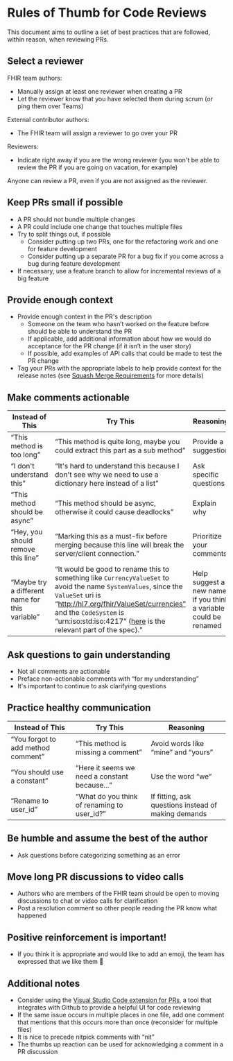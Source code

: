 # Rules of Thumb for Code Reviews

This document aims to outline a set of best practices that are followed, within reason, when reviewing PRs.

## Select a reviewer

FHIR team authors:

- Manually assign at least one reviewer when creating a PR
- Let the reviewer know that you have selected them during scrum (or ping them over Teams)

External contributor authors:
- The FHIR team will assign a reviewer to go over your PR

Reviewers:
- Indicate right away if you are the wrong reviewer (you won't be able to review the PR if you are going on vacation, for example)

Anyone can review a PR, even if you are not assigned as the reviewer.

## Keep PRs small if possible

- A PR should not bundle multiple changes
- A PR could include one change that touches multiple files
- Try to split things out, if possible
  - Consider putting up two PRs, one for the refactoring work and one for feature development
  - Consider putting up a separate PR for a bug fix if you come across a bug during feature development
- If necessary, use a feature branch to allow for incremental reviews of a big feature

## Provide enough context

- Provide enough context in the PR's description
  - Someone on the team who hasn’t worked on the feature before should be able to understand the PR
  - If applicable, add additional information about how we would do acceptance for the PR change (if it isn’t in the user story)
  - If possible, add examples of API calls that could be made to test the PR change
- Tag your PRs with the appropriate labels to help provide context for the release notes (see [Squash Merge Requirements](https://github.com/microsoft/fhir-server/blob/master/SquashMergeRequirements.md) for more details)

## Make comments actionable

|Instead of This|Try This|Reasoning|
|---|---|---|
|“This method is too long”|“This method is quite long, maybe you could extract this part as a sub method”|Provide a suggestion|
|“I don't understand this”|“It's hard to understand this because I don't see why we need to use a dictionary here instead of a list”|Ask specific questions|
|“This method should be async”|“This method should be async, otherwise it could cause deadlocks”|Explain why|
|“Hey, you should remove this line”|“Marking this as a must-fix before merging because this line will break the server/client connection.”|Prioritize your comments|
|“Maybe try a different name for this variable”|“It would be good to rename this to something like `CurrencyValueSet` to avoid the name `SystemValues`, since the `ValueSet` uri is “http://hl7.org/fhir/ValueSet/currencies” and the `CodeSystem` is “urn:iso:std:iso:4217” ([here](https://www.hl7.org/fhir/valueset-currencies.html) is the relevant part of the spec).”|Help suggest a new name if you think a variable could be renamed|

## Ask questions to gain understanding

- Not all comments are actionable
- Preface non-actionable comments with “for my understanding”
- It's important to continue to ask clarifying questions

## Practice healthy communication

|Instead of This|Try This|Reasoning|
|---|---|---|
|“You forgot to add method comment”|“This method is missing a comment”|Avoid words like “mine” and “yours”|
|“You should use a constant”|“Here it seems we need a constant because...”|Use the word “we”|
|“Rename to user_id”|“What do you think of renaming to user_id?”|If fitting, ask questions instead of making demands|

## Be humble and assume the best of the author

- Ask questions before categorizing something as an error

## Move long PR discussions to video calls

- Authors who are members of the FHIR team should be open to moving discussions to chat or video calls for clarification
- Post a resolution comment so other people reading the PR know what happened

## Positive reinforcement is important!

- If you think it is appropriate and would like to add an emoji, the team has expressed that we like them 🙂

## Additional notes

- Consider using the [Visual Studio Code extension for PRs](https://marketplace.visualstudio.com/items?itemName=GitHub.vscode-pull-request-github), a tool that integrates with Github to provide a helpful UI for code reviewing
- If the same issue occurs in multiple places in one file, add one comment that mentions that this occurs more than once (reconsider for multiple files)
- It is nice to precede nitpick comments with “nit”
- The thumbs up reaction can be used for acknowledging a comment in a PR discussion

